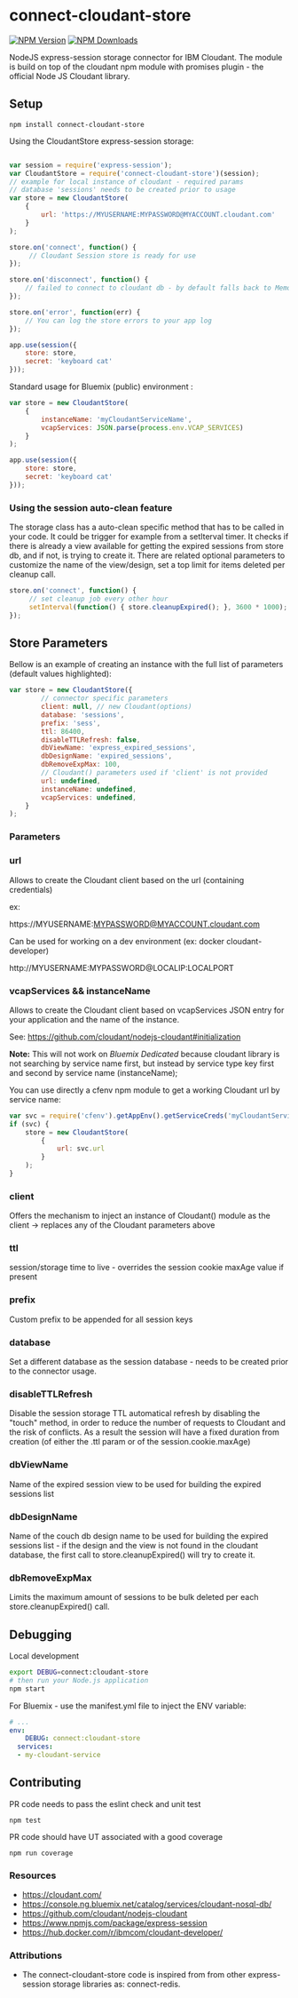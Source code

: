 # connect-cloudant-store

[![NPM Version][npm-image]][npm-url]
[![NPM Downloads][downloads-image]][downloads-url]

NodeJS express-session storage connector for IBM Cloudant. 
The module is build on top of the cloudant npm module with promises plugin - the official Node JS Cloudant library.

## Setup

```
npm install connect-cloudant-store
```

Using the CloudantStore express-session storage:

```javascript

var session = require('express-session');
var CloudantStore = require('connect-cloudant-store')(session);
// example for local instance of cloudant - required params
// database 'sessions' needs to be created prior to usage
var store = new CloudantStore(
    {
        url: 'https://MYUSERNAME:MYPASSWORD@MYACCOUNT.cloudant.com'
    }
);

store.on('connect', function() {
     // Cloudant Session store is ready for use
});

store.on('disconnect', function() {
    // failed to connect to cloudant db - by default falls back to MemoryStore
});

store.on('error', function(err) {
    // You can log the store errors to your app log
});

app.use(session({
    store: store,
    secret: 'keyboard cat'
}));
```

Standard usage for Bluemix (public) environment :

```javascript
var store = new CloudantStore(
    {
        instanceName: 'myCloudantServiceName', 
        vcapServices: JSON.parse(process.env.VCAP_SERVICES)
    }
);

app.use(session({
    store: store,
    secret: 'keyboard cat'
}));
```

### Using the session auto-clean feature
The storage class has a auto-clean specific method that has to be called in your code. It could be trigger for example from a setIterval timer. It checks if there is already a view available for getting the expired sessions from store db, and if not, is trying to create it. There are related optional parameters to customize the name of the view/design, set a top limit for items deleted per cleanup call.

```javascript
store.on('connect', function() {
     // set cleanup job every other hour
     setInterval(function() { store.cleanupExpired(); }, 3600 * 1000);
});
```

## Store Parameters

Bellow is an example of creating an instance with the full list of parameters (default values highlighted):

```javascript
var store = new CloudantStore({
        // connector specific parameters
        client: null, // new Cloudant(options)
        database: 'sessions',
        prefix: 'sess',
        ttl: 86400,
        disableTTLRefresh: false,
        dbViewName: 'express_expired_sessions',
        dbDesignName: 'expired_sessions',
        dbRemoveExpMax: 100,
        // Cloudant() parameters used if 'client' is not provided
        url: undefined,
        instanceName: undefined,
        vcapServices: undefined,
    }
);

```

### Parameters

### url
Allows to create the Cloudant client based on the url (containing credentials)

ex:

https://MYUSERNAME:MYPASSWORD@MYACCOUNT.cloudant.com

Can be used for working on a dev environment (ex: docker cloudant-developer) 

http://MYUSERNAME:MYPASSWORD@LOCALIP:LOCALPORT

### vcapServices && instanceName
Allows to create the Cloudant client based on vcapServices JSON entry for your application and the name of the instance.

See: https://github.com/cloudant/nodejs-cloudant#initialization

**Note:** This will not work on *Bluemix Dedicated* because cloudant library is not searching by service name first, but instead by service type key first and second by service name (instanceName);

You can use directly a cfenv npm module to get a working Cloudant url by service name:

```javascript
var svc = require('cfenv').getAppEnv().getServiceCreds('myCloudantServiceName');
if (svc) {
    store = new CloudantStore(
        {
            url: svc.url
        }
    );
}
```

### client
Offers the mechanism to inject an instance of Cloudant() module as the client  -> replaces any of the Cloudant parameters above

### ttl
session/storage time to live - overrides the session cookie maxAge value if present

### prefix
Custom prefix to be appended for all session keys

### database
Set a different database as the session database - needs to be created prior to the connector usage.

### disableTTLRefresh
Disable the session storage TTL automatical refresh by disabling the "touch" method, in order to reduce the number of requests
to Cloudant and the risk of conflicts. As a result the session will have a fixed duration from creation (of either the .ttl param or of the session.cookie.maxAge)

### dbViewName
Name of the expired session view to be used for building the expired sessions list

### dbDesignName
Name of the couch db design name to be used for building the expired sessions list - if the design and the view is not found in the cloudant database, the first call to store.cleanupExpired() will try to create it.

### dbRemoveExpMax
Limits the maximum amount of sessions to be bulk deleted per each store.cleanupExpired() call.

## Debugging

Local development

```bash
export DEBUG=connect:cloudant-store
# then run your Node.js application
npm start
```

For Bluemix - use the manifest.yml file to inject the ENV variable:

```yml
# ...
env:
    DEBUG: connect:cloudant-store
  services:
  - my-cloudant-service
```

## Contributing

PR code needs to pass the eslint check and unit test

```
npm test
```

PR code should have UT associated with a good coverage

```
npm run coverage
```

### Resources

- https://cloudant.com/
- https://console.ng.bluemix.net/catalog/services/cloudant-nosql-db/
- https://github.com/cloudant/nodejs-cloudant
- https://www.npmjs.com/package/express-session
- https://hub.docker.com/r/ibmcom/cloudant-developer/

### Attributions
- The connect-cloudant-store code is inspired from from other express-session storage libraries as: connect-redis.

[npm-image]: https://img.shields.io/npm/v/connect-cloudant-store.svg
[npm-url]: https://npmjs.org/package/connect-cloudant-store
[travis-image]: https://img.shields.io/travis/adriantanasa/connect-cloudant-store/master.svg
[travis-url]: https://travis-ci.org/adriantanasa/connect-cloudant-store
[downloads-image]: https://img.shields.io/npm/dm/connect-cloudant-store.svg
[downloads-url]: https://npmjs.org/package/connect-cloudant-store
